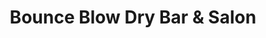 ---
title: "Bounce Blow Dry Bar & Salon"
url: /clayton/bounce-blow-dry-bar-und-salon/
shop: Kosmetik
---